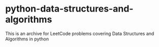 # python-data-structures-and-algorithms
This is an archive for LeetCode problems covering Data Structures and Algorithms in python
